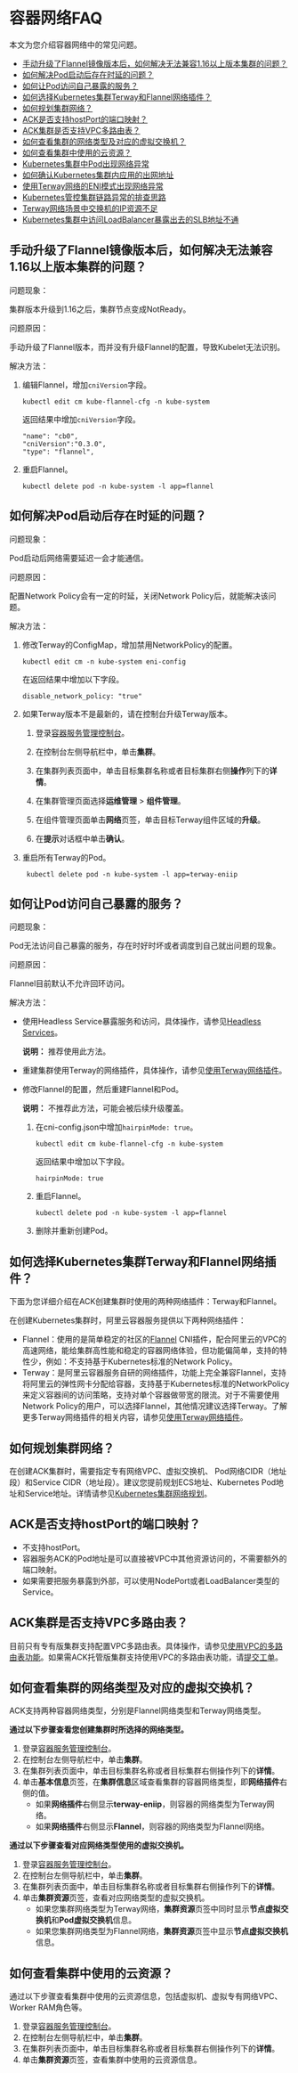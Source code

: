 # 容器网络FAQ

本文为您介绍容器网络中的常见问题。

-   [手动升级了Flannel镜像版本后，如何解决无法兼容1.16以上版本集群的问题？](#section_z0i_qcj_rz7)
-   [如何解决Pod启动后存在时延的问题？](#section_g60_wqh_qtq)
-   [如何让Pod访问自己暴露的服务？](#section_w3o_3as_8lq)
-   [如何选择Kubernetes集群Terway和Flannel网络插件？](#section_ylr_ln7_pfe)
-   [如何规划集群网络？](#section_8td_x8b_qez)
-   [ACK是否支持hostPort的端口映射？](#section_hlo_gm1_u0l)
-   [ACK集群是否支持VPC多路由表？](#section_9lf_6ud_9zg)
-   [如何查看集群的网络类型及对应的虚拟交换机？](#section_bgi_kgm_etw)
-   [如何查看集群中使用的云资源？](#section_8b1_slo_xiu)
-   [Kubernetes集群中Pod出现网络异常](~~142373~~)
-   [如何确认Kubernetes集群内应用的出网地址](~~142274~~)
-   [使用Terway网络的ENI模式出现网络异常](~~147426~~)
-   [Kubernetes管控集群链路异常的排查思路](~~149275~~)
-   [Terway网络场景中交换机的IP资源不足](~~189784~~)
-   [Kubernetes集群中访问LoadBalancer暴露出去的SLB地址不通](~~171437~~)

## 手动升级了Flannel镜像版本后，如何解决无法兼容1.16以上版本集群的问题？

问题现象：

集群版本升级到1.16之后，集群节点变成NotReady。

问题原因：

手动升级了Flannel版本，而并没有升级Flannel的配置，导致Kubelet无法识别。

解决方法：

1.  编辑Flannel，增加`cniVersion`字段。

    ```
    kubectl edit cm kube-flannel-cfg -n kube-system 
    ```

    返回结果中增加`cniVersion`字段。

    ```
    "name": "cb0",      
    "cniVersion":"0.3.0",
    "type": "flannel",
    ```

2.  重启Flannel。

    ```
    kubectl delete pod -n kube-system -l app=flannel
    ```


## 如何解决Pod启动后存在时延的问题？

问题现象：

Pod启动后网络需要延迟一会才能通信。

问题原因：

配置Network Policy会有一定的时延，关闭Network Policy后，就能解决该问题。

解决方法：

1.  修改Terway的ConfigMap，增加禁用NetworkPolicy的配置。

    ```
    kubectl edit cm -n kube-system eni-config 
    ```

    在返回结果中增加以下字段。

    ```
    disable_network_policy: "true"
    ```

2.  如果Terway版本不是最新的，请在控制台升级Terway版本。

    1.  登录[容器服务管理控制台](https://cs.console.aliyun.com)。

    2.  在控制台左侧导航栏中，单击**集群**。

    3.  在集群列表页面中，单击目标集群名称或者目标集群右侧**操作**列下的**详情**。

    4.  在集群管理页面选择**运维管理** \> **组件管理**。

    5.  在组件管理页面单击**网络**页签，单击目标Terway组件区域的**升级**。

    6.  在**提示**对话框中单击**确认**。

3.  重启所有Terway的Pod。

    ```
     kubectl delete pod -n kube-system -l app=terway-eniip
    ```


## 如何让Pod访问自己暴露的服务？

问题现象：

Pod无法访问自己暴露的服务，存在时好时坏或者调度到自己就出问题的现象。

问题原因：

Flannel目前默认不允许回环访问。

解决方法：

-   使用Headless Service暴露服务和访问，具体操作，请参见[Headless Services](https://kubernetes.io/zh/docs/concepts/services-networking/service/#headless-services)。

    **说明：** 推荐使用此方法。

-   重建集群使用Terway的网络插件，具体操作，请参见[使用Terway网络插件](/cn.zh-CN/Kubernetes集群用户指南/网络/容器网络CNI/使用Terway网络插件.md)。
-   修改Flannel的配置，然后重建Flannel和Pod。

    **说明：** 不推荐此方法，可能会被后续升级覆盖。

    1.  在cni-config.json中增加`hairpinMode: true`。

        ```
        kubectl edit cm kube-flannel-cfg -n kube-system
        ```

        返回结果中增加以下字段。

        ```
        hairpinMode: true
        ```

    2.  重启Flannel。

        ```
        kubectl delete pod -n kube-system -l app=flannel   
        ```

    3.  删除并重新创建Pod。

## 如何选择Kubernetes集群Terway和Flannel网络插件？

下面为您详细介绍在ACK创建集群时使用的两种网络插件：Terway和Flannel。

在创建Kubernetes集群时，阿里云容器服务提供以下两种网络插件：

-   Flannel：使用的是简单稳定的社区的[Flannel](https://github.com/coreos/flannel) CNI插件，配合阿里云的VPC的高速网络，能给集群高性能和稳定的容器网络体验，但功能偏简单，支持的特性少，例如：不支持基于Kubernetes标准的Network Policy。
-   Terway：是阿里云容器服务自研的网络插件，功能上完全兼容Flannel，支持将阿里云的弹性网卡分配给容器，支持基于Kubernetes标准的NetworkPolicy来定义容器间的访问策略，支持对单个容器做带宽的限流。对于不需要使用Network Policy的用户，可以选择Flannel，其他情况建议选择Terway。了解更多Terway网络插件的相关内容，请参见[使用Terway网络插件](/cn.zh-CN/Kubernetes集群用户指南/网络/容器网络CNI/使用Terway网络插件.md)。

## 如何规划集群网络？

在创建ACK集群时，需要指定专有网络VPC、虚拟交换机、 Pod网络CIDR（地址段）和Service CIDR（地址段）。建议您提前规划ECS地址、Kubernetes Pod地址和Service地址。详情请参见[Kubernetes集群网络规划](/cn.zh-CN/Kubernetes集群用户指南/网络/Kubernetes集群网络规划.md)。

## ACK是否支持hostPort的端口映射？

-   不支持hostPort。
-   容器服务ACK的Pod地址是可以直接被VPC中其他资源访问的，不需要额外的端口映射。
-   如果需要把服务暴露到外部，可以使用NodePort或者LoadBalancer类型的Service。

## ACK集群是否支持VPC多路由表？

目前只有专有版集群支持配置VPC多路由表。具体操作，请参见[使用VPC的多路由表功能](/cn.zh-CN/Kubernetes集群用户指南/网络/容器网络CNI/使用VPC的多路由表功能.md)。如果需ACK托管版集群支持使用VPC的多路由表功能，请[提交工单](https://selfservice.console.aliyun.com/ticket/createIndex)。

## 如何查看集群的网络类型及对应的虚拟交换机？

ACK支持两种容器网络类型，分别是Flannel网络类型和Terway网络类型。

**通过以下步骤查看您创建集群时所选择的网络类型。**

1.  登录[容器服务管理控制台](https://cs.console.aliyun.com)。
2.  在控制台左侧导航栏中，单击**集群**。
3.  在集群列表页面中，单击目标集群名称或者目标集群右侧操作列下的**详情**。
4.  单击**基本信息**页签，在**集群信息**区域查看集群的容器网络类型，即**网络插件**右侧的值。
    -   如果**网络插件**右侧显示**terway-eniip**，则容器的网络类型为Terway网络。
    -   如果**网络插件**右侧显示**Flannel**，则容器的网络类型为Flannel网络。

**通过以下步骤查看对应网络类型使用的虚拟交换机。**

1.  登录[容器服务管理控制台](https://cs.console.aliyun.com)。
2.  在控制台左侧导航栏中，单击**集群**。
3.  在集群列表页面中，单击目标集群名称或者目标集群右侧操作列下的**详情**。
4.  单击**集群资源**页签，查看对应网络类型的虚拟交换机。
    -   如果您集群网络类型为Terway网络，**集群资源**页签中同时显示**节点虚拟交换机**和**Pod虚拟交换机**信息。
    -   如果您集群网络类型为Flannel网络，**集群资源**页签中显示**节点虚拟交换机**信息。

## 如何查看集群中使用的云资源？

通过以下步骤查看集群中使用的云资源信息，包括虚拟机、虚拟专有网络VPC、Worker RAM角色等。

1.  登录[容器服务管理控制台](https://cs.console.aliyun.com)。
2.  在控制台左侧导航栏中，单击**集群**。
3.  在集群列表页面中，单击目标集群名称或者目标集群右侧操作列下的**详情**。
4.  单击**集群资源**页签，查看集群中使用的云资源信息。

